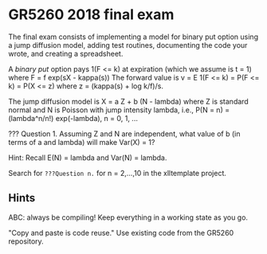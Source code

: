 # GR5260 2018 final exam

The final exam consists of implementing a model for binary put option using a jump diffusion model,
adding test routines, documenting the code your wrote, and creating a spreadsheet.

A _binary put_ option pays 1(F <= k) at expiration (which we assume is t = 1) where F = f exp(sX - kappa(s))
The forward value is v = E 1(F <= k) = P(F <= k) = P(X <= z) where z = (kappa(s) + log k/f)/s.

The jump diffusion model is X = a Z + b (N - lambda) where Z is standard normal and N is 
Poisson with jump intensity lambda, i.e., P(N = n) = (lambda^n/n!) exp(-lambda), n = 0, 1, ... 

 ??? Question 1. Assuming Z and N are independent, what value of b (in terms of a and lambda) will make Var(X) = 1?

Hint: Recall E(N) = lambda and Var(N) = lambda.

Search for `???Question n.` for n = 2,...,10 in the xlltemplate project.


## Hints

ABC: always be compiling! Keep everything in a working state as you go.

"Copy and paste is code reuse." Use existing code from the GR5260 repository.
